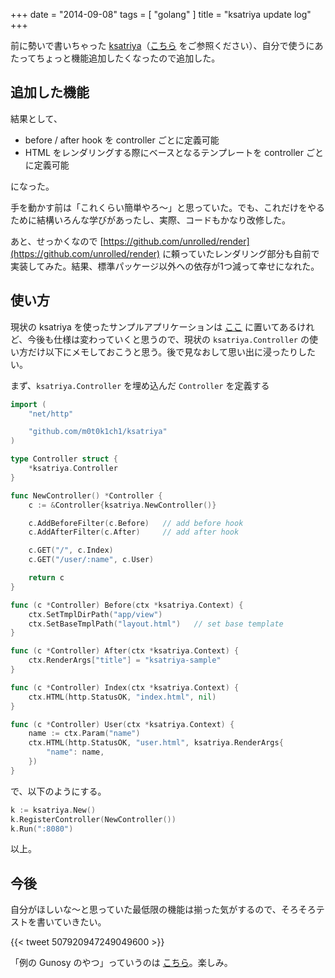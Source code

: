+++
date = "2014-09-08"
tags = [ "golang" ]
title = "ksatriya update log"
+++

前に勢いで書いちゃった [ksatriya](https://github.com/m0t0k1ch1/ksatriya)（[こちら](http://m0t0k1ch1st0ry.com/blog/2014/08/16/ksatriya) をご参照ください）、自分で使うにあたってちょっと機能追加したくなったので追加した。

<!--more-->

## 追加した機能

結果として、

- before / after hook を controller ごとに定義可能
- HTML をレンダリングする際にベースとなるテンプレートを controller ごとに定義可能

になった。

手を動かす前は「これくらい簡単やろ〜」と思っていた。でも、これだけをやるために結構いろんな学びがあったし、実際、コードもかなり改修した。

あと、せっかくなので [https://github.com/unrolled/render](https://github.com/unrolled/render) に頼っていたレンダリング部分も自前で実装してみた。結果、標準パッケージ以外への依存が1つ減って幸せになれた。

## 使い方

現状の ksatriya を使ったサンプルアプリケーションは [ここ](https://github.com/m0t0k1ch1/ksatriya-sample) に置いてあるけれど、今後も仕様は変わっていくと思うので、現状の `ksatriya.Controller` の使い方だけ以下にメモしておこうと思う。後で見なおして思い出に浸ったりしたい。

まず、`ksatriya.Controller` を埋め込んだ `Controller` を定義する

``` go
import (
    "net/http"

    "github.com/m0t0k1ch1/ksatriya"
)

type Controller struct {
    *ksatriya.Controller
}

func NewController() *Controller {
    c := &Controller{ksatriya.NewController()}

    c.AddBeforeFilter(c.Before)   // add before hook
    c.AddAfterFilter(c.After)     // add after hook

    c.GET("/", c.Index)
    c.GET("/user/:name", c.User)

    return c
}

func (c *Controller) Before(ctx *ksatriya.Context) {
    ctx.SetTmplDirPath("app/view")
    ctx.SetBaseTmplPath("layout.html")   // set base template
}

func (c *Controller) After(ctx *ksatriya.Context) {
    ctx.RenderArgs["title"] = "ksatriya-sample"
}

func (c *Controller) Index(ctx *ksatriya.Context) {
    ctx.HTML(http.StatusOK, "index.html", nil)
}

func (c *Controller) User(ctx *ksatriya.Context) {
    name := ctx.Param("name")
    ctx.HTML(http.StatusOK, "user.html", ksatriya.RenderArgs{
        "name": name,
    })
}
```

で、以下のようにする。

``` go
k := ksatriya.New()
k.RegisterController(NewController())
k.Run(":8080")
```

以上。

## 今後

自分がほしいな〜と思っていた最低限の機能は揃った気がするので、そろそろテストを書いていきたい。

{{< tweet 507920947249049600 >}}

「例の Gunosy のやつ」っていうのは [こちら](http://gunosygo.connpass.com/event/8485)。楽しみ。
